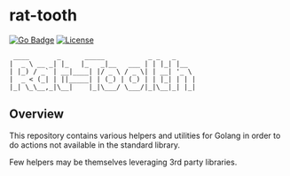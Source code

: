 # rat-tooth

[![Go Badge](https://img.shields.io/badge/go-v1.18-blue+)](https://golang.org/)
[![License](https://img.shields.io/badge/License-Apache%202.0-blue.svg)](https://opensource.org/licenses/Apache-2.0)

```text
 ____       _      _____           _ _   _
|  _ \ __ _| |_   |_   _|__   ___ | | |_| |__
| |_) / _` | __|____| |/ _ \ / _ \| | __| '_ \
|  _ < (_| | ||_____| | (_) | (_) | | |_| | | |
|_| \_\__,_|\__|    |_|\___/ \___/|_|\__|_| |_|
```

## Overview

This repository contains various helpers and utilities for Golang in order to do actions not available in the standard
library.

Few helpers may be themselves leveraging 3rd party libraries.


